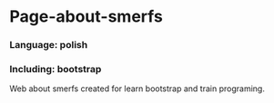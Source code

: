 # Page-about-smerfs
### Language: polish
### Including: bootstrap
Web about smerfs created for learn bootstrap and train programing.
